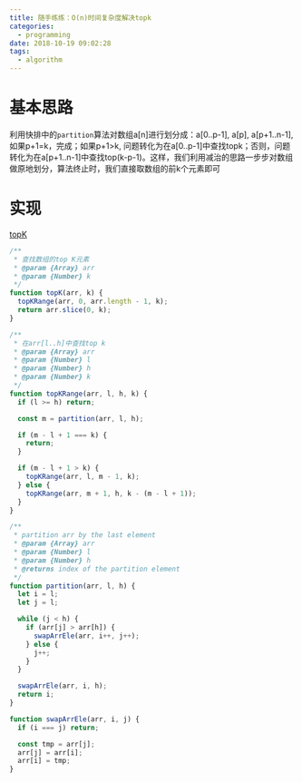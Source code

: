 ```yaml
---
title: 随手练练：O(n)时间复杂度解决topk
categories:
  - programming
date: 2018-10-19 09:02:28
tags:
  - algorithm
---
```

# 基本思路

利用快排中的`partition`算法对数组a[n]进行划分成：a[0..p-1], a[p], a[p+1..n-1], 如果p+1=k，完成；如果p+1>k, 问题转化为在a[0..p-1]中查找topk；否则，问题转化为在a[p+1..n-1]中查找top(k-p-1)。这样，我们利用减治的思路一步步对数组做原地划分，算法终止时，我们直接取数组的前k个元素即可

# 实现

[topK](https://gist.github.com/tomwang1013/6015cc8ba2c52d7e24d9e01d1b25fcaf)

```javascript
/**
 * 查找数组的top K元素
 * @param {Array} arr
 * @param {Number} k
 */
function topK(arr, k) {
  topKRange(arr, 0, arr.length - 1, k);
  return arr.slice(0, k);
}

/**
 * 在arr[l..h]中查找top k
 * @param {Array} arr 
 * @param {Number} l 
 * @param {Number} h 
 * @param {Number} k 
 */
function topKRange(arr, l, h, k) {
  if (l >= h) return;

  const m = partition(arr, l, h);

  if (m - l + 1 === k) {
    return;
  }

  if (m - l + 1 > k) {
    topKRange(arr, l, m - 1, k);
  } else {
    topKRange(arr, m + 1, h, k - (m - l + 1));
  }
}

/**
 * partition arr by the last element
 * @param {Array} arr 
 * @param {Number} l 
 * @param {Number} h 
 * @returns index of the partition element
 */
function partition(arr, l, h) {
  let i = l;
  let j = l;

  while (j < h) {
    if (arr[j] > arr[h]) {
      swapArrEle(arr, i++, j++);
    } else {
      j++;
    }
  }

  swapArrEle(arr, i, h);
  return i;
}

function swapArrEle(arr, i, j) {
  if (i === j) return;

  const tmp = arr[j];
  arr[j] = arr[i];
  arr[i] = tmp;
}
```